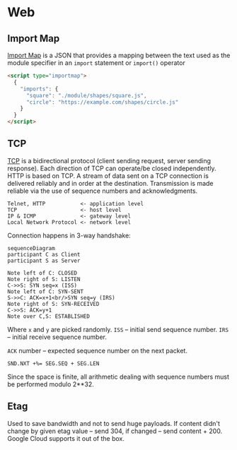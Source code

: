 # Web

## Import Map

[Import Map][importmap] is a JSON that provides a mapping between the text used as the module specifier
in an `import` statement or `import()` operator

```html
<script type="importmap">
  {
    "imports": {
      "square": "./module/shapes/square.js",
      "circle": "https://example.com/shapes/circle.js"
    }
  }
</script>
```

## TCP

[TCP][tcpspec] is a bidirectional protocol (client sending request, server sending response).
Each direction of TCP can operate/be closed independently. HTTP is based on TCP.
A stream of data sent on a TCP connection is delivered reliably and in order at the destination.
Transmission is made reliable via the use of sequence numbers and acknowledgments.

```
Telnet, HTTP           <- application level
TCP                    <- host level
IP & ICMP              <- gateway level
Local Network Protocol <- network level
```

Connection happens in 3-way handshake:

```mermaid
sequenceDiagram
participant C as Client
participant S as Server

Note left of C: CLOSED
Note right of S: LISTEN
C->>S: SYN seq=x (ISS)
Note left of C: SYN-SENT
S->>C: ACK=x+1<br/>SYN seq=y (IRS)
Note right of S: SYN-RECEIVED
C->>S: ACK=y+1
Note over C,S: ESTABLISHED
```

Where `x` and `y` are picked randomly.
`ISS` – initial send sequence number.
`IRS` – initial receive sequence number.

`ACK` number – expected sequence number on the next packet.

```
SND.NXT +%= SEG.SEQ + SEG.LEN
```

Since the space is finite, all arithmetic dealing with sequence numbers must be performed modulo 2**32.

## Etag

Used to save bandwidth and not to send huge payloads.
If content didn't change by given etag value – send 304, if changed – send content + 200.
Google Cloud supports it out of the box.

[tcpspec]: https://www.ietf.org/rfc/rfc793.txt
[importmap]: https://developer.mozilla.org/en-US/docs/Web/HTML/Element/script/type/importmap
